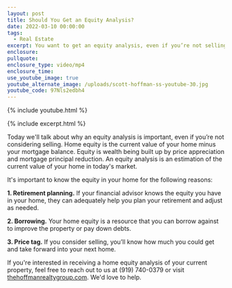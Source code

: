 ```yaml
---
layout: post
title: Should You Get an Equity Analysis?
date: 2022-03-10 00:00:00
tags:
  - Real Estate
excerpt: You want to get an equity analysis, even if you’re not selling soon.
enclosure:
pullquote:
enclosure_type: video/mp4
enclosure_time:
use_youtube_image: true
youtube_alternate_image: /uploads/scott-hoffman-ss-youtube-30.jpg
youtube_code: 97Nls2edbh4
---
```

{% include youtube.html %}

{% include excerpt.html %}

Today we'll talk about why an equity analysis is important, even if you’re not considering selling. Home equity is the current value of your home minus your mortgage balance. Equity is wealth being built up by price appreciation and mortgage principal reduction. An equity analysis is an estimation of the current value of your home in today's market.&nbsp;

It's important to know the equity in your home for the following reasons:

**1\. Retirement planning.** If your financial advisor knows the equity you have in your home, they can adequately help you plan your retirement and adjust as needed.

**2\. Borrowing.** Your home equity is a resource that you can borrow against to improve the property or pay down debts.

**3\. Price tag.** If you consider selling, you’ll know how much you could get and take forward into your next home.

If you're interested in receiving a home equity analysis of your current property, feel free to reach out to us at (919) 740-0379 or visit [thehoffmanrealtygroup.com](http://thehoffmanrealtygroup.com). We'd love to help.

